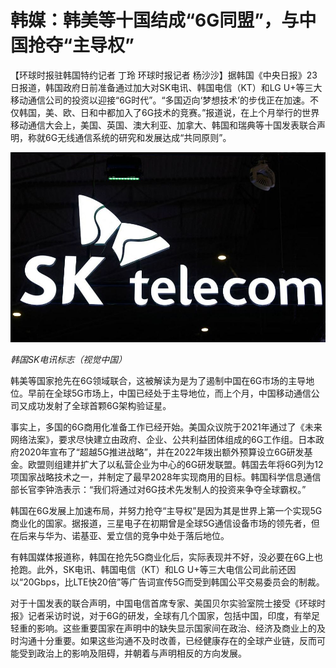 # 韩媒：韩美等十国结成“6G同盟”，与中国抢夺“主导权”

【环球时报驻韩国特约记者 丁玲 环球时报记者 杨沙沙】据韩国《中央日报》23日报道，韩国政府日前准备通过加大对SK电讯、韩国电信（KT）和LG
U+等三大移动通信公司的投资以迎接“6G时代”。“多国迈向‘梦想技术’的步伐正在加速。不仅韩国，美、欧、日和中都加入了6G技术的竞赛。”报道说，在上个月举行的世界移动通信大会上，美国、英国、澳大利亚、加拿大、韩国和瑞典等十国发表联合声明，称就6G无线通信系统的研究和发展达成“共同原则”。

![efb40bf054c408bd331d337579b5d7f7.jpg](https://raw.githubusercontent.com/qqhsx/qqnews_image/main/2024/03/25/韩媒：韩美等十国结成“6G同盟”，与中国抢夺“主导权”/efb40bf054c408bd331d337579b5d7f7.jpg)

_韩国SK电讯标志（视觉中国）_

韩美等国家抢先在6G领域联合，这被解读为是为了遏制中国在6G市场的主导地位。早前在全球5G市场上，中国已经处于主导地位，而上个月，中国移动通信公司又成功发射了全球首颗6G架构验证星。

事实上，多国的6G商用化准备工作已经开始。美国众议院于2021年通过了《未来网络法案》，要求尽快建立由政府、企业、公共利益团体组成的6G工作组。日本政府2020年宣布了“超越5G推进战略”，并在2022年拨出额外预算设立6G研发基金。欧盟则组建并扩大了以私营企业为中心的6G研发联盟。韩国去年将6G列为12项国家战略技术之一，并制定了最早2028年实现商用的目标。韩国科学信息通信部长官李钟浩表示：“我们将通过对6G技术先发制人的投资来争夺全球霸权。”

韩国在6G发展上加速布局，并努力抢夺“主导权”是因为其是世界上第一个实现5G商业化的国家。据报道，三星电子在初期曾是全球5G通信设备市场的领先者，但在后来与华为、诺基亚、爱立信的竞争中处于落后地位。

有韩国媒体报道称，韩国在抢先5G商业化后，实际表现并不好，没必要在6G上也抢跑。此外，SK电讯、韩国电信（KT）和LG
U+等三大电信公司此前还因以“20Gbps，比LTE快20倍”等广告词宣传5G而受到韩国公平交易委员会的制裁。

对于十国发表的联合声明，中国电信首席专家、美国贝尔实验室院士接受《环球时报》记者采访时说，对于6G的研发，全球有几个国家，包括中国，印度，有举足轻重的影响。这些重要国家在声明中的缺失显示国家间在政治、经济及商业上的及时沟通十分重要。如果这些沟通不及时改善，已经健康存在的全球产业链，反而可能受到政治上的影响及阻碍，并朝着与声明相反的方向发展。


